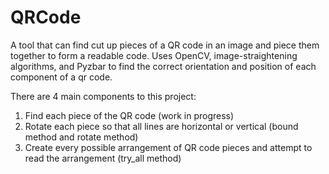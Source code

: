 # QRCode
A tool that can find cut up pieces of a QR code in an image and piece them together to form a readable code. Uses OpenCV, image-straightening algorithms, and Pyzbar to find the correct orientation and position of each component of a qr code.

There are 4 main components to this project: 
1) Find each piece of the QR code (work in progress)
2) Rotate each piece so that all lines are horizontal or vertical (bound method and rotate method)
3) Create every possible arrangement of QR code pieces and attempt to read the arrangement (try_all method)

